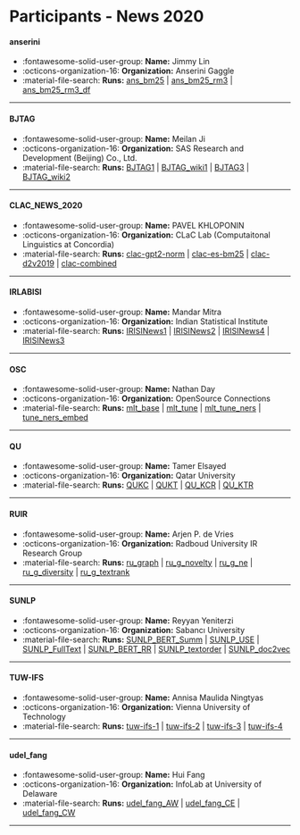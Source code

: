 # Participants - News 2020 

#### anserini
 - :fontawesome-solid-user-group: **Name:** Jimmy Lin
 - :octicons-organization-16: **Organization:** Anserini Gaggle
 - :material-file-search: **Runs:** [ans_bm25](./runs.md#ans_bm25) | [ans_bm25_rm3](./runs.md#ans_bm25_rm3) | [ans_bm25_rm3_df](./runs.md#ans_bm25_rm3_df)

---
#### BJTAG
 - :fontawesome-solid-user-group: **Name:** Meilan Ji
 - :octicons-organization-16: **Organization:** SAS Research and Development (Beijing) Co., Ltd.
 - :material-file-search: **Runs:** [BJTAG1](./runs.md#bjtag1) | [BJTAG_wiki1](./runs.md#bjtag_wiki1) | [BJTAG3](./runs.md#bjtag3) | [BJTAG_wiki2](./runs.md#bjtag_wiki2)

---
#### CLAC_NEWS_2020
 - :fontawesome-solid-user-group: **Name:** PAVEL KHLOPONIN
 - :octicons-organization-16: **Organization:** CLaC Lab (Computaitonal Linguistics at Concordia)
 - :material-file-search: **Runs:** [clac-gpt2-norm](./runs.md#clac-gpt2-norm) | [clac-es-bm25](./runs.md#clac-es-bm25) | [clac-d2v2019](./runs.md#clac-d2v2019) | [clac-combined](./runs.md#clac-combined)

---
#### IRLABISI
 - :fontawesome-solid-user-group: **Name:** Mandar Mitra
 - :octicons-organization-16: **Organization:** Indian Statistical Institute
 - :material-file-search: **Runs:** [IRISINews1](./runs.md#irisinews1) | [IRISINews2](./runs.md#irisinews2) | [IRISINews4](./runs.md#irisinews4) | [IRISINews3](./runs.md#irisinews3)

---
#### OSC
 - :fontawesome-solid-user-group: **Name:** Nathan Day
 - :octicons-organization-16: **Organization:** OpenSource Connections
 - :material-file-search: **Runs:** [mlt_base](./runs.md#mlt_base) | [mlt_tune](./runs.md#mlt_tune) | [mlt_tune_ners](./runs.md#mlt_tune_ners) | [tune_ners_embed](./runs.md#tune_ners_embed)

---
#### QU
 - :fontawesome-solid-user-group: **Name:** Tamer Elsayed
 - :octicons-organization-16: **Organization:** Qatar University
 - :material-file-search: **Runs:** [QUKC](./runs.md#qukc) | [QUKT](./runs.md#qukt) | [QU_KCR](./runs.md#qu_kcr) | [QU_KTR](./runs.md#qu_ktr)

---
#### RUIR
 - :fontawesome-solid-user-group: **Name:** Arjen P. de Vries
 - :octicons-organization-16: **Organization:** Radboud University IR Research Group
 - :material-file-search: **Runs:** [ru_graph](./runs.md#ru_graph) | [ru_g_novelty](./runs.md#ru_g_novelty) | [ru_g_ne](./runs.md#ru_g_ne) | [ru_g_diversity](./runs.md#ru_g_diversity) | [ru_g_textrank](./runs.md#ru_g_textrank)

---
#### SUNLP
 - :fontawesome-solid-user-group: **Name:** Reyyan Yeniterzi
 - :octicons-organization-16: **Organization:** Sabanc&#305; University
 - :material-file-search: **Runs:** [SUNLP_BERT_Summ](./runs.md#sunlp_bert_summ) | [SUNLP_USE](./runs.md#sunlp_use) | [SUNLP_FullText](./runs.md#sunlp_fulltext) | [SUNLP_BERT_RR](./runs.md#sunlp_bert_rr) | [SUNLP_textorder](./runs.md#sunlp_textorder) | [SUNLP_doc2vec](./runs.md#sunlp_doc2vec)

---
#### TUW-IFS
 - :fontawesome-solid-user-group: **Name:** Annisa Maulida Ningtyas
 - :octicons-organization-16: **Organization:** Vienna University of Technology
 - :material-file-search: **Runs:** [tuw-ifs-1](./runs.md#tuw-ifs-1) | [tuw-ifs-2](./runs.md#tuw-ifs-2) | [tuw-ifs-3](./runs.md#tuw-ifs-3) | [tuw-ifs-4](./runs.md#tuw-ifs-4)

---
#### udel_fang
 - :fontawesome-solid-user-group: **Name:** Hui Fang
 - :octicons-organization-16: **Organization:** InfoLab at University of Delaware
 - :material-file-search: **Runs:** [udel_fang_AW](./runs.md#udel_fang_aw) | [udel_fang_CE](./runs.md#udel_fang_ce) | [udel_fang_CW](./runs.md#udel_fang_cw)

---
